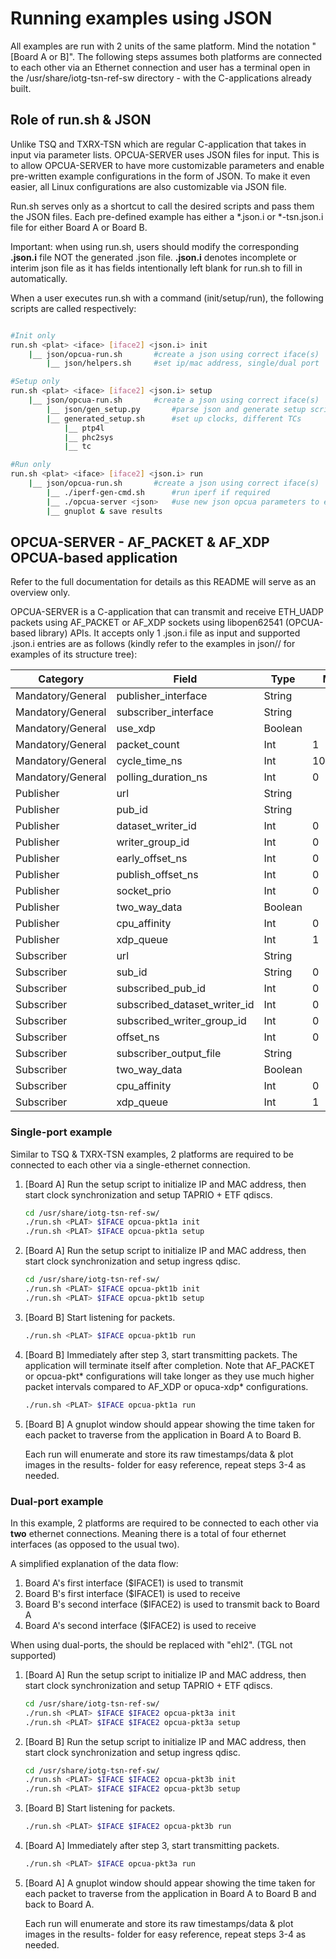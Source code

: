 # Running examples using JSON

All examples are run with 2 units of the same platform. Mind the notation
"[Board A or B]". The following steps assumes both platforms are connected
to each other via an Ethernet connection and user has a terminal open in the
/usr/share/iotg-tsn-ref-sw directory - with the C-applications already built.

## Role of run.sh & JSON

Unlike TSQ and TXRX-TSN which are regular C-application that takes in input via
parameter lists. OPCUA-SERVER uses JSON files for input. This is to allow OPCUA-SERVER
to have more customizable parameters and enable pre-written example configurations
in the form of JSON. To make it even easier, all Linux configurations are also
customizable via JSON file.

Run.sh serves only as a shortcut to call the desired scripts and pass them
the JSON files. Each pre-defined example has either a *.json.i or *-tsn.json.i
file for either Board A or Board B.

Important: when using run.sh, users should modify the corresponding
**.json.i** file NOT the generated .json file. **.json.i** denotes incomplete or
interim json file as it has fields intentionally left blank for run.sh to fill in
automatically.

When a user executes run.sh with a command (init/setup/run), the following scripts
are called respectively:

```sh

#Init only
run.sh <plat> <iface> [iface2] <json.i> init
    |__ json/opcua-run.sh       #create a json using correct iface(s)
        |__ json/helpers.sh     #set ip/mac address, single/dual port

#Setup only
run.sh <plat> <iface> [iface2] <json.i> setup
    |__ json/opcua-run.sh       #create a json using correct iface(s)
        |__ json/gen_setup.py       #parse json and generate setup scripts
        |__ generated_setup.sh      #set up clocks, different TCs
            |__ ptp4l
            |__ phc2sys
            |__ tc

#Run only
run.sh <plat> <iface> [iface2] <json.i> run
    |__ json/opcua-run.sh       #create a json using correct iface(s)
        |__ ./iperf-gen-cmd.sh      #run iperf if required
        |__ ./opcua-server <json>   #use new json opcua parameters to execute
        |__ gnuplot & save results
```

## OPCUA-SERVER - AF_PACKET & AF_XDP OPCUA-based application

Refer to the full documentation for details as this README will serve as an
overview only.

OPCUA-SERVER is a C-application that can transmit and receive ETH_UADP packets using
AF_PACKET or AF_XDP sockets using libopen62541 (OPCUA-based library) APIs. It
accepts only 1 .json.i file as input and supported .json.i entries are as follows
(kindly refer to the examples in json/<plat>/ for examples of its structure tree):

|     Category      |            Field             |  Type   |  Min   |   Max    |
| ----------------- | ---------------------------- | ------- | ------ | -------- |
| Mandatory/General | publisher_interface          | String  |        |          |
| Mandatory/General | subscriber_interface         | String  |        |          |
| Mandatory/General | use_xdp                      | Boolean |        |          |
| Mandatory/General | packet_count                 | Int     | 1      | 10000000 |
| Mandatory/General | cycle_time_ns                | Int     | 100000 | 5000000  |
| Mandatory/General | polling_duration_ns          | Int     | 0      | 10000000 |
| Publisher         | url                          | String  |        |          |
| Publisher         | pub_id                       | String  |        |          |
| Publisher         | dataset_writer_id            | Int     | 0      | 99999    |
| Publisher         | writer_group_id              | Int     | 0      | 99999    |
| Publisher         | early_offset_ns              | Int     | 0      | 1000000  |
| Publisher         | publish_offset_ns            | Int     | 0      | 10000000 |
| Publisher         | socket_prio                  | Int     | 0      | 7        |
| Publisher         | two_way_data                 | Boolean |        |          |
| Publisher         | cpu_affinity                 | Int     | 0      | 3        |
| Publisher         | xdp_queue                    | Int     | 1      | 3        |
| Subscriber        | url                          | String  |        |          |
| Subscriber        | sub_id                       | String  | 0      | 99999    |
| Subscriber        | subscribed_pub_id            | Int     | 0      | 99999    |
| Subscriber        | subscribed_dataset_writer_id | Int     | 0      | 99999    |
| Subscriber        | subscribed_writer_group_id   | Int     | 0      | 99999    |
| Subscriber        | offset_ns                    | Int     | 0      | 10000000 |
| Subscriber        | subscriber_output_file       | String  |        |          |
| Subscriber        | two_way_data                 | Boolean |        |          |
| Subscriber        | cpu_affinity                 | Int     | 0      | 3        |
| Subscriber        | xdp_queue                    | Int     | 1      | 3        |

### Single-port example

Similar to TSQ & TXRX-TSN examples, 2 platforms are required to be connected to
each other via a single-ethernet connection.

1.  [Board A] Run the setup script to initialize IP and MAC address, then start
    clock synchronization and setup TAPRIO + ETF qdiscs.

    ```sh
    cd /usr/share/iotg-tsn-ref-sw/
    ./run.sh <PLAT> $IFACE opcua-pkt1a init
    ./run.sh <PLAT> $IFACE opcua-pkt1a setup
    ```

2.  [Board A] Run the setup script to initialize IP and MAC address, then start
    clock synchronization and setup ingress qdisc.

    ```sh
    cd /usr/share/iotg-tsn-ref-sw/
    ./run.sh <PLAT> $IFACE opcua-pkt1b init
    ./run.sh <PLAT> $IFACE opcua-pkt1b setup
    ```

3.  [Board B] Start listening for packets.

    ```sh
    ./run.sh <PLAT> $IFACE opcua-pkt1b run
    ```

4.  [Board B] Immediately after step 3, start transmitting packets. The
    application will terminate itself after completion. Note that AF_PACKET or
    opcua-pkt* configurations will take longer as they use much higher packet
    intervals compared to AF_XDP or opuca-xdp* configurations.

    ```sh
    ./run.sh <PLAT> $IFACE opcua-pkt1a run
    ```

5.  [Board B] A gnuplot window should appear showing the time taken for each
    packet to traverse from the application in Board A to Board B.

    Each run will enumerate and store its raw timestamps/data & plot images in the
    results-<DATE> folder for easy reference, repeat steps 3-4 as needed.

### Dual-port example

In this example, 2 platforms are required to be connected to each other via
**two** ethernet connections. Meaning there is a total of four
ethernet interfaces (as opposed to the usual two).

A simplified explanation of the data flow:
1. Board A's first interface ($IFACE1) is used to transmit
2. Board B's first interface ($IFACE1) is used to receive
3. Board B's second interface ($IFACE2) is used to transmit back to Board A
4. Board A's second interface ($IFACE2) is used to receive

When using dual-ports, the <PLAT> should be replaced with "ehl2". (TGL not supported)

1.  [Board A] Run the setup script to initialize IP and MAC address, then start
    clock synchronization and setup TAPRIO + ETF qdiscs.

    ```sh
    cd /usr/share/iotg-tsn-ref-sw/
    ./run.sh <PLAT> $IFACE $IFACE2 opcua-pkt3a init
    ./run.sh <PLAT> $IFACE $IFACE2 opcua-pkt3a setup
    ```

2.  [Board B] Run the setup script to initialize IP and MAC address, then start
    clock synchronization and setup ingress qdisc.

    ```sh
    cd /usr/share/iotg-tsn-ref-sw/
    ./run.sh <PLAT> $IFACE $IFACE2 opcua-pkt3b init
    ./run.sh <PLAT> $IFACE $IFACE2 opcua-pkt3b setup
    ```

3.  [Board B] Start listening for packets.

    ```sh
    ./run.sh <PLAT> $IFACE $IFACE2 opcua-pkt3b run
    ```

4.  [Board A] Immediately after step 3, start transmitting packets.

    ```sh
    ./run.sh <PLAT> $IFACE opcua-pkt3a run
    ```

5.  [Board A] A gnuplot window should appear showing the time taken for each
    packet to traverse from the application in Board A to Board B and back to
    Board A.

    Each run will enumerate and store its raw timestamps/data & plot images in the
    results-<DATE> folder for easy reference, repeat steps 3-4 as needed.
